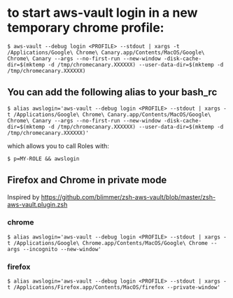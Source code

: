 # to start aws-vault login in a new temporary chrome profile:

` $ aws-vault --debug login <PROFILE> --stdout | xargs -t /Applications/Google\ Chrome\ Canary.app/Contents/MacOS/Google\ Chrome\ Canary --args --no-first-run --new-window -disk-cache-dir=$(mktemp -d /tmp/chromecanary.XXXXXX) --user-data-dir=$(mktemp -d /tmp/chromecanary.XXXXXX) `


## You can add the following alias to your bash_rc

` $ alias awslogin='aws-vault --debug login <PROFILE> --stdout | xargs -t /Applications/Google\ Chrome\ Canary.app/Contents/MacOS/Google\ Chrome\ Canary --args --no-first-run --new-window -disk-cache-dir=$(mktemp -d /tmp/chromecanary.XXXXXX) --user-data-dir=$(mktemp -d /tmp/chromecanary.XXXXXX)' `

which allows you to call Roles with:

`$ p=MY-ROLE && awslogin`


## Firefox and Chrome in private mode
Inspired by https://github.com/blimmer/zsh-aws-vault/blob/master/zsh-aws-vault.plugin.zsh

### chrome
` $ alias awslogin='aws-vault --debug login <PROFILE> --stdout | xargs -t /Applications/Google\ Chrome.app/Contents/MacOS/Google\ Chrome --args --incognito --new-window' `

### firefox
` $ alias awslogin='aws-vault --debug login <PROFILE> --stdout | xargs -t /Applications/Firefox.app/Contents/MacOS/firefox --private-window' `
